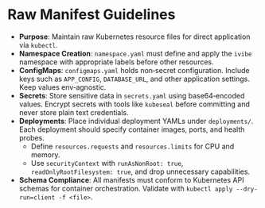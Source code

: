 # Raw Manifest Guidelines

- **Purpose**: Maintain raw Kubernetes resource files for direct application via `kubectl`.
- **Namespace Creation**: `namespace.yaml` must define and apply the `ivibe` namespace with appropriate labels before other resources.
- **ConfigMaps**: `configmaps.yaml` holds non‑secret configuration. Include keys such as `APP_CONFIG`, `DATABASE_URL`, and other application settings. Keep values env‑agnostic.
- **Secrets**: Store sensitive data in `secrets.yaml` using base64‑encoded values. Encrypt secrets with tools like `kubeseal` before committing and never store plain text credentials.
- **Deployments**: Place individual deployment YAMLs under `deployments/`. Each deployment should specify container images, ports, and health probes.
  - Define `resources.requests` and `resources.limits` for CPU and memory.
  - Use `securityContext` with `runAsNonRoot: true`, `readOnlyRootFilesystem: true`, and drop unnecessary capabilities.
- **Schema Compliance**: All manifests must conform to Kubernetes API schemas for container orchestration. Validate with `kubectl apply --dry-run=client -f <file>`.
